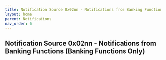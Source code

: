 ```yaml
---
title: Notification Source 0x02nn - Notifications from Banking Functions (Banking Functions Only)
layout: home
parent: Notifications
nav_order: 6
---
```


## Notification Source 0x02nn - Notifications from Banking Functions (Banking Functions Only)

#